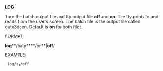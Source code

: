  **LOG**

  Turn the batch output file and tty output file **off** and **on**.
  The tty prints to and reads from the user's screen. The batch file
  is the output file called outx3dgen. Default is **on** for both
  files.

 FORMAT:

  **log****/baty****/on**|**off**/

 EXAMPLE:

     log/ty/off
